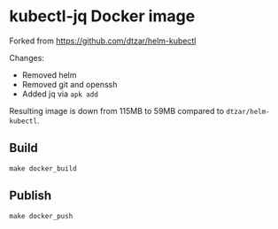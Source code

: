 # kubectl-jq Docker image

Forked from https://github.com/dtzar/helm-kubectl

Changes:
 - Removed helm
 - Removed git and openssh
 - Added jq via `apk add`

Resulting image is down from 115MB to 59MB compared to `dtzar/helm-kubectl`.

## Build

    make docker_build

## Publish

    make docker_push